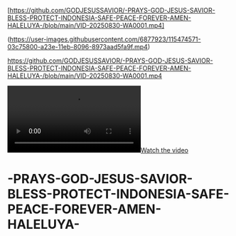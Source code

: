 [https://github.com/GODJESUSSAVIOR/-PRAYS-GOD-JESUS-SAVIOR-BLESS-PROTECT-INDONESIA-SAFE-PEACE-FOREVER-AMEN-HALELUYA-/blob/main/VID-20250830-WA0001.mp4]

(https://user-images.githubusercontent.com/6877923/115474571-03c75800-a23e-11eb-8096-8973aad5fa9f.mp4)

https://github.com/GODJESUSSAVIOR/-PRAYS-GOD-JESUS-SAVIOR-BLESS-PROTECT-INDONESIA-SAFE-PEACE-FOREVER-AMEN-HALELUYA-/blob/main/VID-20250830-WA0001.mp4

[![Watch the video](https://raw.githubusercontent.com/GODJESUSSAVIOR/-PRAYS-GOD-JESUS-SAVIOR-BLESS-PROTECT-INDONESIA-SAFE-PEACE-FOREVER-AMEN-HALELUYA-/main/VID-20250830-WA0001.mp4)](https://raw.githubusercontent.com/GODJESUSSAVIOR/-PRAYS-GOD-JESUS-SAVIOR-BLESS-PROTECT-INDONESIA-SAFE-PEACE-FOREVER-AMEN-HALELUYA-/main/VID-20250830-WA0001.mp4)



# -PRAYS-GOD-JESUS-SAVIOR-BLESS-PROTECT-INDONESIA-SAFE-PEACE-FOREVER-AMEN-HALELUYA-
